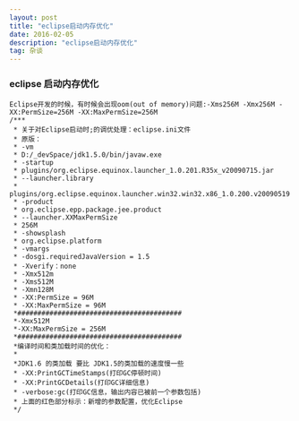 ```yaml
---
layout: post
title: "eclipse启动内存优化"
date: 2016-02-05
description: "eclipse启动内存优化"
tag: 杂谈 
---   
```




### eclipse 启动内存优化
    Eclipse开发的时候，有时候会出现oom(out of memory)问题:-Xms256M -Xmx256M -XX:PermSize=256M -XX:MaxPermSize=256M
    /***
     * 关于对Eclipse启动时;的调优处理：eclipse.ini文件
     * 原版：
     * -vm
     * D:/_devSpace/jdk1.5.0/bin/javaw.exe
     * -startup
     * plugins/org.eclipse.equinox.launcher_1.0.201.R35x_v20090715.jar
     * --launcher.library
     * plugins/org.eclipse.equinox.launcher.win32.win32.x86_1.0.200.v20090519
     * -product
     * org.eclipse.epp.package.jee.product
     * --launcher.XXMaxPermSize
     * 256M
     * -showsplash
     * org.eclipse.platform
     * -vmargs
     * -dosgi.requiredJavaVersion = 1.5
     * -Xverify：none
     * -Xmx512m
     * -Xms512M
     * -Xmn128M
     * -XX:PermSize = 96M
     * -XX:MaxPermSize = 96M
     *#########################################
     *-Xmx512M
     *-XX:MaxPermSize = 256M
     *#########################################
     *编译时间和类加载时间的优化：
     *
     *JDK1.6 的类加载 要比 JDK1.5的类加载的速度慢一些
     * -XX:PrintGCTimeStamps(打印GC停顿时间)
     * -XX:PrintGCDetails(打印GC详细信息)
     * -verbose:gc(打印GC信息，输出内容已被前一个参数包括)
     * 上面的红色部分标示：新增的参数配置，优化Eclipse
     */
